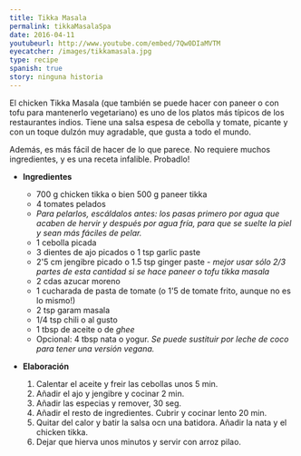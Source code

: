 ```yaml
---
title: Tikka Masala
permalink: tikkaMasalaSpa
date: 2016-04-11
youtubeurl: http://www.youtube.com/embed/7Qw0DIaMVTM
eyecatcher: /images/tikkamasala.jpg
type: recipe
spanish: true
story: ninguna historia
---
```



El chicken Tikka Masala (que también se puede hacer con paneer o con tofu para mantenerlo vegetariano) es uno de los platos más típicos de los restaurantes indios. Tiene una salsa espesa de cebolla y tomate, picante y con un toque dulzón muy agradable, que gusta a todo el mundo. 

Además, es más fácil de hacer de lo que parece. No requiere muchos ingredientes, y es una receta infalible. Probadlo!


* **Ingredientes**
  - 700 g chicken tikka o bien 500 g paneer tikka 
  - 4 tomates pelados
   - _Para pelarlos, escáldalos antes: los pasas primero por agua que acaben de hervir y después por agua fría, para que se suelte la piel y sean más fáciles de pelar._
  - 1 cebolla picada
  - 3 dientes de ajo picados o 1 tsp garlic paste
  - 2'5 cm jengibre picado o 1.5 tsp ginger paste - _mejor usar sólo 2/3 partes de esta cantidad si se hace paneer o tofu tikka masala_
  - 2 cdas azucar moreno
  - 1 cucharada de pasta de tomate (o 1'5 de tomate frito, aunque no es lo mismo!)
  - 2 tsp garam masala
  - 1/4 tsp chili o al gusto
  - 1 tbsp de aceite o de _ghee_
  - Opcional: 4 tbsp nata o yogur. _Se puede sustituir  por leche de coco para tener una versión vegana._


* **Elaboración**
  1. Calentar el aceite y freir las cebollas unos 5 min.
  2. Añadir el ajo y jengibre y cocinar 2 min.
  3. Añadir las especias y remover, 30 seg.
  4. Añadir el resto de ingredientes. Cubrir y cocinar lento 20 min.
  5. Quitar del calor y batir la salsa ocn una batidora. Añadir la nata y el chicken tikka.
  6. Dejar que hierva unos minutos y servir con arroz pilao.  
